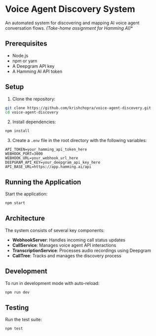 # Voice Agent Discovery System

An automated system for discovering and mapping AI voice agent conversation flows. *(Take-home assignment for Hamming AI)**

## Prerequisites

-   Node.js
-   npm or yarn
-   A Deepgram API key
-   A Hamming AI API token

## Setup

1. Clone the repository:

```bash
git clone https://github.com/krishchopra/voice-agent-discovery.git
cd voice-agent-discovery
```

2. Install dependencies:

```bash
npm install
```

3. Create a `.env` file in the root directory with the following variables:

```env
API_TOKEN=your_hamming_api_token_here
WEBHOOK_PORT=3000
WEBHOOK_URL=your_webhook_url_here
DEEPGRAM_API_KEY=your_deepgram_api_key_here
API_BASE_URL=https://app.hamming.ai/api
```

## Running the Application

Start the application:

```bash
npm start
```

## Architecture

The system consists of several key components:

-   **WebhookServer**: Handles incoming call status updates
-   **CallService**: Manages voice agent API interactions
-   **TranscriptionService**: Processes audio recordings using Deepgram
-   **CallTree**: Tracks and manages the discovery process

## Development

To run in development mode with auto-reload:

```bash
npm run dev
```

## Testing

Run the test suite:

```bash
npm test
```
